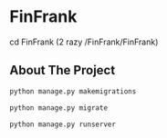 # FinFrank
cd FinFrank (2 razy /FinFrank/FinFrank)
## About The Project


```sh
python manage.py makemigrations
```
```sh
python manage.py migrate
```
```sh
python manage.py runserver
```
